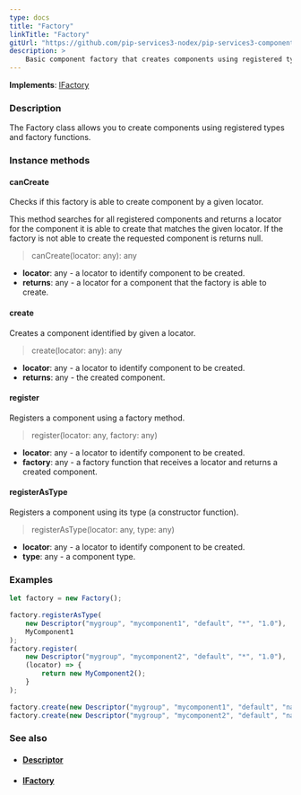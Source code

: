 ```yaml
---
type: docs
title: "Factory"
linkTitle: "Factory"
gitUrl: "https://github.com/pip-services3-nodex/pip-services3-components-nodex"
description: >
    Basic component factory that creates components using registered types and factory functions.
---
```


**Implements**: [IFactory](../ifactory)

### Description

The Factory class allows you to create components using registered types and factory functions.

### Instance methods

#### canCreate
Checks if this factory is able to create component by a given locator.

This method searches for all registered components and returns
a locator for the component it is able to create that matches the given locator.
If the factory is not able to create the requested component is returns null.

>  canCreate(locator: any): any

- **locator**: any - a locator to identify component to be created.
- **returns**: any - a locator for a component that the factory is able to create.


#### create
Creates a component identified by given a locator.

> create(locator: any): any

- **locator**: any - a locator to identify component to be created.
- **returns**: any - the created component.


#### register
Registers a component using a factory method.

> register(locator: any, factory: any)

- **locator**: any - a locator to identify component to be created.
- **factory**: any - a factory function that receives a locator and returns a created component.


#### registerAsType
Registers a component using its type (a constructor function).

> registerAsType(locator: any, type: any)

- **locator**: any - a locator to identify component to be created.
- **type**: any - a component type.

### Examples

```typescript
let factory = new Factory();
   
factory.registerAsType(
    new Descriptor("mygroup", "mycomponent1", "default", "*", "1.0"),
    MyComponent1
);
factory.register(
    new Descriptor("mygroup", "mycomponent2", "default", "*", "1.0"),
    (locator) => {
        return new MyComponent2();
    }
);
    
factory.create(new Descriptor("mygroup", "mycomponent1", "default", "name1", "1.0"))
factory.create(new Descriptor("mygroup", "mycomponent2", "default", "name2", "1.0"))
```

### See also
- #### [Descriptor](../../../commons/refer/descriptor)
- #### [IFactory](../ifactory)

